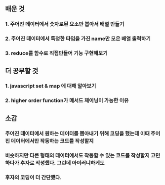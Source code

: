 ## 배운 것

 ### 1. 주어진 데이터에서 숫자로된 요소만 뽑아서 배열 만들기

 ### 2. 주어진 데이터에서 특정한 타입을 가진 name만 모은 배열 출력하기

### 3. reduce를 함수로 직접만들어 기능 구현해보기


## 더 공부할 것
 ###  1. javascript set & map 에 대해 알아보기

 ### 2. higher order function가 메서드 체이닝이 가능한 이유


## 소감
 ### 주어진 데이터에서 원하는 데이터를 뽑아내기 위해 코딩을 했는데 이때 주어진 데이터에서만 작동하는 코드를 작성할지
 ### 비슷하지만 다른 형태의 데이터에서도 작동할 수 있는 코드를 작성할지 고민하다가 후자로 작성했다. 그런데 아이러니하게도
 ### 후자의 코딩이 더 간단했다.